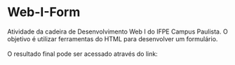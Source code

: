 # Web-I-Form
Atividade da cadeira de Desenvolvimento Web I do IFPE Campus Paulista. O objetivo é utilizar ferramentas do HTML para desenvolver um formulário.
<br><br>O resultado final pode ser acessado através do link: 
